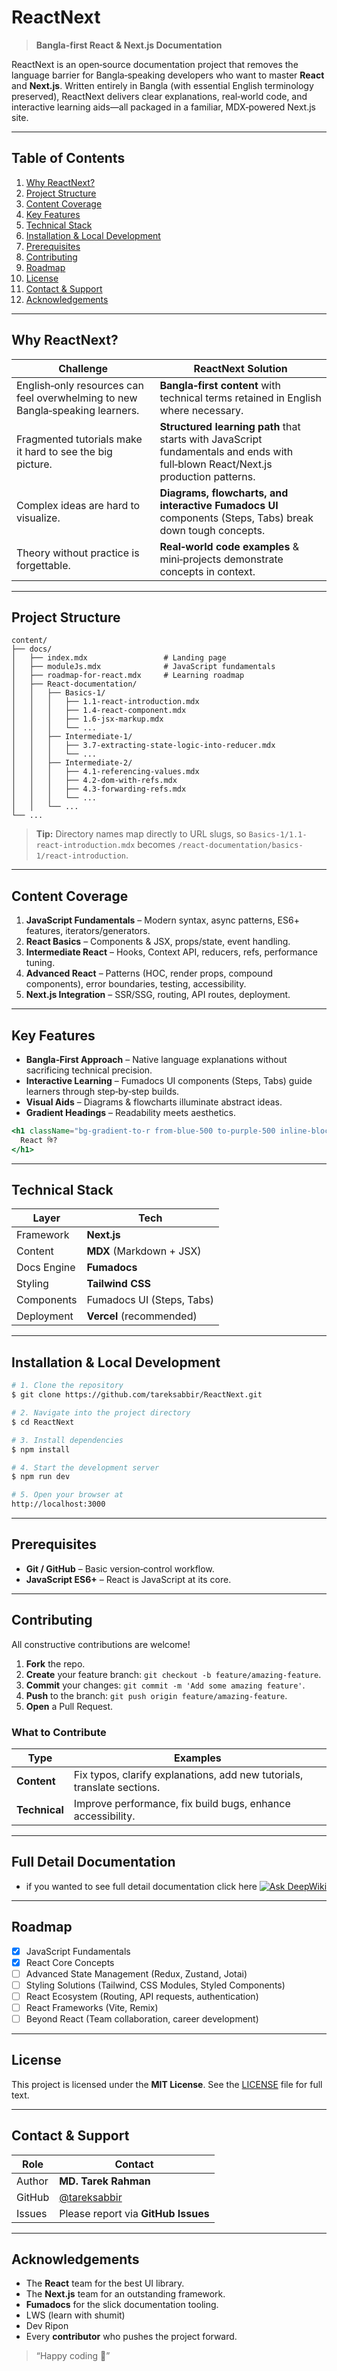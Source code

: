 # ReactNext

> **Bangla-first React & Next.js Documentation**

ReactNext is an open‑source documentation project that removes the language barrier for Bangla‑speaking developers who want to master **React** and **Next.js**. Written entirely in Bangla (with essential English terminology preserved), ReactNext delivers clear explanations, real‑world code, and interactive learning aids—all packaged in a familiar, MDX‑powered Next.js site.

---

## Table of Contents

1. [Why ReactNext?](#why-reactnext)
2. [Project Structure](#project-structure)
3. [Content Coverage](#content-coverage)
4. [Key Features](#key-features)
5. [Technical Stack](#technical-stack)
6. [Installation & Local Development](#installation--local-development)
7. [Prerequisites](#prerequisites)
8. [Contributing](#contributing)
9. [Roadmap](#roadmap)
10. [License](#license)
11. [Contact & Support](#contact--support)
12. [Acknowledgements](#acknowledgements)

---

## Why ReactNext?

| Challenge                                                                     | ReactNext Solution                                                                                                                |
| ----------------------------------------------------------------------------- | --------------------------------------------------------------------------------------------------------------------------------- |
| English‑only resources can feel overwhelming to new Bangla‑speaking learners. | **Bangla‑first content** with technical terms retained in English where necessary.                                                |
| Fragmented tutorials make it hard to see the big picture.                     | **Structured learning path** that starts with JavaScript fundamentals and ends with full‑blown React/Next.js production patterns. |
| Complex ideas are hard to visualize.                                          | **Diagrams, flowcharts, and interactive Fumadocs UI** components (Steps, Tabs) break down tough concepts.                         |
| Theory without practice is forgettable.                                       | **Real‑world code examples** & mini‑projects demonstrate concepts in context.                                                     |

---

## Project Structure

```text
content/
├── docs/
│   ├── index.mdx                 # Landing page
│   ├── moduleJs.mdx              # JavaScript fundamentals
│   ├── roadmap-for-react.mdx     # Learning roadmap
│   ├── React-documentation/
│   │   ├── Basics-1/
│   │   │   ├── 1.1-react-introduction.mdx
│   │   │   ├── 1.4-react-component.mdx
│   │   │   ├── 1.6-jsx-markup.mdx
│   │   │   └── ...
│   │   ├── Intermediate-1/
│   │   │   ├── 3.7-extracting-state-logic-into-reducer.mdx
│   │   │   └── ...
│   │   ├── Intermediate-2/
│   │   │   ├── 4.1-referencing-values.mdx
│   │   │   ├── 4.2-dom-with-refs.mdx
│   │   │   ├── 4.3-forwarding-refs.mdx
│   │   │   └── ...
│   │   └── ...
└── ...
```

> **Tip:** Directory names map directly to URL slugs, so `Basics-1/1.1-react-introduction.mdx` becomes `/react-documentation/basics-1/react-introduction`.

---

## Content Coverage

1. **JavaScript Fundamentals** – Modern syntax, async patterns, ES6+ features, iterators/generators.
2. **React Basics** – Components & JSX, props/state, event handling.
3. **Intermediate React** – Hooks, Context API, reducers, refs, performance tuning.
4. **Advanced React** – Patterns (HOC, render props, compound components), error boundaries, testing, accessibility.
5. **Next.js Integration** – SSR/SSG, routing, API routes, deployment.

---

## Key Features

* **Bangla‑First Approach** – Native language explanations without sacrificing technical precision.
* **Interactive Learning** – Fumadocs UI components (Steps, Tabs) guide learners through step‑by‑step builds.
* **Visual Aids** – Diagrams & flowcharts illuminate abstract ideas.
* **Gradient Headings** – Readability meets aesthetics.

```jsx
<h1 className="bg-gradient-to-r from-blue-500 to-purple-500 inline-block text-transparent bg-clip-text text-3xl pt-2">
  React কি?
</h1>
```

---

## Technical Stack

| Layer       | Tech                      |
| ----------- | ------------------------- |
| Framework   | **Next.js**               |
| Content     | **MDX** (Markdown + JSX)  |
| Docs Engine | **Fumadocs**              |
| Styling     | **Tailwind CSS**          |
| Components  | Fumadocs UI (Steps, Tabs) |
| Deployment  | **Vercel** (recommended)  |

---

## Installation & Local Development

```bash
# 1. Clone the repository
$ git clone https://github.com/tareksabbir/ReactNext.git

# 2. Navigate into the project directory
$ cd ReactNext

# 3. Install dependencies
$ npm install

# 4. Start the development server
$ npm run dev

# 5. Open your browser at
http://localhost:3000
```

---

## Prerequisites

* **Git / GitHub** – Basic version‑control workflow.
* **JavaScript ES6+** – React is JavaScript at its core.

---

## Contributing

All constructive contributions are welcome!

1. **Fork** the repo.
2. **Create** your feature branch: `git checkout -b feature/amazing-feature`.
3. **Commit** your changes: `git commit -m 'Add some amazing feature'`.
4. **Push** to the branch: `git push origin feature/amazing-feature`.
5. **Open** a Pull Request.

### What to Contribute

| Type          | Examples                                                                |
| ------------- | ----------------------------------------------------------------------- |
| **Content**   | Fix typos, clarify explanations, add new tutorials, translate sections. |
| **Technical** | Improve performance, fix build bugs, enhance accessibility.             |

---

## Full Detail Documentation 

* if you wanted to see full detail documentation click here [![Ask DeepWiki](https://deepwiki.com/badge.svg)](https://deepwiki.com/tareksabbir/ReactNext)
---

## Roadmap

* [x] JavaScript Fundamentals
* [x] React Core Concepts
* [ ] Advanced State Management (Redux, Zustand, Jotai)
* [ ] Styling Solutions (Tailwind, CSS Modules, Styled Components)
* [ ] React Ecosystem (Routing, API requests, authentication)
* [ ] React Frameworks (Vite, Remix)
* [ ] Beyond React (Team collaboration, career development)

---

## License

This project is licensed under the **MIT License**. See the [LICENSE](LICENSE) file for full text.

---

## Contact & Support

| Role   | Contact                                        |
| ------ | ---------------------------------------------- |
| Author | **MD. Tarek Rahman**                           |
| GitHub | [@tareksabbir](https://github.com/tareksabbir) |
| Issues | Please report via **GitHub Issues**            |

---

## Acknowledgements

* The **React** team for the best UI library.
* The **Next.js** team for an outstanding framework.
* **Fumadocs** for the slick documentation tooling.
* LWS (learn with shumit)
* Dev Ripon
* Every **contributor** who pushes the project forward.

> “Happy coding 🚀”
